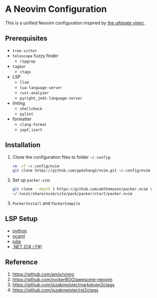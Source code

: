 # A Neovim Configuration

This is a unified Neovim configuration inspired by [the ultimate
vimrc](https://github.com/amix/vimrc).

## Prerequisites

- `tree-sitter`
- `telescope` fuzzy finder
  - `ripgrep`
- `tagbar`
  - `ctags`
- LSP
  - `llvm`
  - `lua-language-server`
  - `rust-analyzer`
  - `pyright`, `jedi-language-server`
- linting
  - `shellcheck`
  - `pylint`
- formatter
  - `clang-format`
  - `yapf`, `isort` 

## Installation

1. Clone the configuration files to folder `~/.config`:

   ```sh
   rm -rf ~/.config/nvim
   git clone https://github.com/ppmzhang2/nvim.git ~/.config/nvim
   ```

2. Set up `packer.vim`:

   ```sh
   git clone --depth 1 https://github.com/wbthomason/packer.nvim \
   ~/.local/share/nvim/site/pack/packer/start/packer.nvim
   ```

4. `PackerInstall` and `PackerCompile`

## LSP Setup

- [python](./python_lsp_setup.md)
- [ocaml](./ocaml_lsp_setup.md)
- [julia](./julia_lsp_setup.md)
- [.NET (C# / F#)](./dotnet_lsp_setup.md)

## Reference

1. https://github.com/amix/vimrc
2. https://github.com/rockerBOO/awesome-neovim
3. https://github.com/jszakmeister/markdown2ctags
4. https://github.com/jszakmeister/rst2ctags
